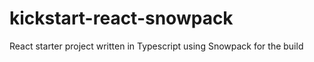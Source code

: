 # kickstart-react-snowpack
React starter project written in Typescript using Snowpack for the build
